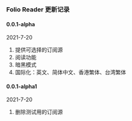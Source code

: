 ### Folio Reader 更新记录

####  0.0.1-alpha

2021-7-20

1. 提供可选择的订阅源
2. 阅读功能
3. 暗黑模式
4. 国际化：英文、简体中文、香港繁体、台湾繁体

#### 0.0.1-alpha1

2021-7-20

1. 删除测试用的订阅源